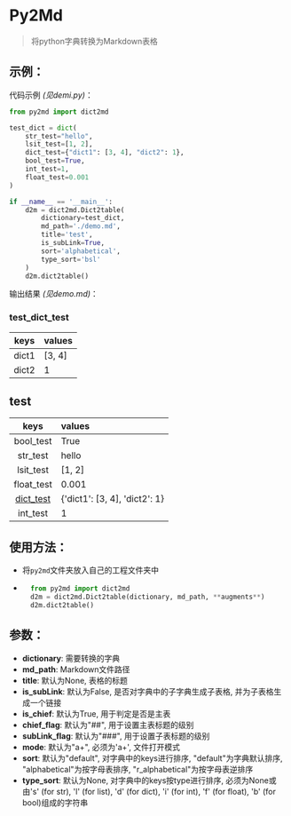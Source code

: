 # Py2Md
> 将python字典转换为Markdown表格
## 示例：
代码示例 *(见demi.py)*：
```python
from py2md import dict2md

test_dict = dict(
    str_test="hello",
    lsit_test=[1, 2],
    dict_test={"dict1": [3, 4], "dict2": 1},
    bool_test=True,
    int_test=1,
    float_test=0.001
)

if __name__ == '__main__':
    d2m = dict2md.Dict2table(
        dictionary=test_dict,
        md_path='./demo.md',
        title='test',
        is_subLink=True,
        sort='alphabetical',
        type_sort='bsl'
    )
    d2m.dict2table()
```

输出结果 *(见demo.md)*：
### test_dict_test
|keys|values|
|:--:|:-----|
|dict1|[3, 4]|
|dict2|1|
## test
|keys|values|
|:--:|:-----|
|bool_test|True|
|str_test|hello|
|lsit_test|[1, 2]|
|float_test|0.001|
|[dict_test](#test_dict_test)|{'dict1': [3, 4], 'dict2': 1}|
|int_test|1|

## 使用方法：
* 将`py2md`文件夹放入自己的工程文件夹中
* ```python
    from py2md import dict2md
    d2m = dict2md.Dict2table(dictionary, md_path, **augments**)
    d2m.dict2table()
    ```
## 参数：
* **dictionary**: 需要转换的字典
* **md_path**: Markdown文件路径
* **title**: 默认为None, 表格的标题
* **is_subLink**: 默认为False, 是否对字典中的子字典生成子表格, 并为子表格生成一个链接
* **is_chief**: 默认为True, 用于判定是否是主表
* **chief_flag**: 默认为"##", 用于设置主表标题的级别
* **subLink_flag**: 默认为"###", 用于设置子表标题的级别
* **mode**: 默认为"a+", 必须为'a+', 文件打开模式
* **sort**: 默认为"default", 对字典中的keys进行排序,  "default"为字典默认排序, "alphabetical"为按字母表排序,  "r_alphabetical"为按字母表逆排序
* **type_sort**: 默认为None, 对字典中的keys按type进行排序, 必须为None或由's' (for str), 'l' (for list), 'd' (for dict), 'i' (for int), 'f' (for float), 'b' (for bool)组成的字符串
